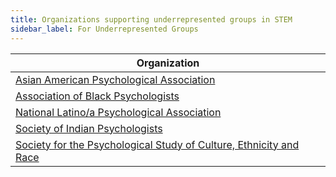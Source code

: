 ```yaml
---
title: Organizations supporting underrepresented groups in STEM
sidebar_label: For Underrepresented Groups
---
```


| Organization |
|--------------|
| [Asian American Psychological Association](https://www.aapaonline.org) |
| [Association of Black Psychologists](https://www.abpsi.org) |
| [National Latino/a Psychological Association](https://www.nlpa.ws) |
| [Society of Indian Psychologists](http://aiansip.org) |
| [Society for the Psychological Study of Culture, Ethnicity and Race](https://division45.org) |
